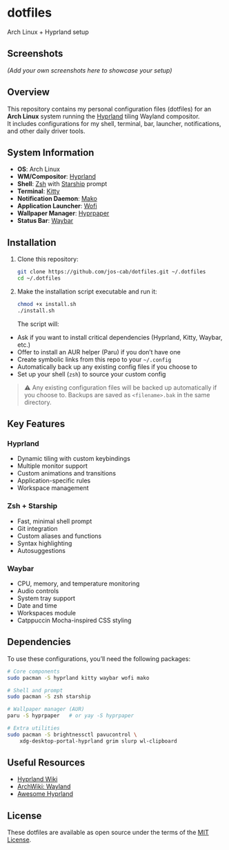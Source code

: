 # dotfiles

Arch Linux + Hyprland setup

## Screenshots

_(Add your own screenshots here to showcase your setup)_

## Overview

This repository contains my personal configuration files (dotfiles) for an **Arch Linux** system running the [Hyprland](https://hyprland.org/) tiling Wayland compositor.  
It includes configurations for my shell, terminal, bar, launcher, notifications, and other daily driver tools.

## System Information

-   **OS**: Arch Linux
-   **WM/Compositor**: [Hyprland](https://hyprland.org/)
-   **Shell**: [Zsh](https://www.zsh.org/) with [Starship](https://starship.rs/) prompt
-   **Terminal**: [Kitty](https://sw.kovidgoyal.net/kitty/)
-   **Notification Daemon**: [Mako](https://github.com/emersion/mako)
-   **Application Launcher**: [Wofi](https://hg.sr.ht/~scoopta/wofi)
-   **Wallpaper Manager**: [Hyprpaper](https://github.com/hyprland-community/hyprpaper)
-   **Status Bar**: [Waybar](https://github.com/Alexays/Waybar)

## Installation

1. Clone this repository:

    ```bash
    git clone https://github.com/jos-cab/dotfiles.git ~/.dotfiles
    cd ~/.dotfiles
    ```

2. Make the installation script executable and run it:

    ```bash
    chmod +x install.sh
    ./install.sh
    ```

    The script will:

-   Ask if you want to install critical dependencies (Hyprland, Kitty, Waybar, etc.)
-   Offer to install an AUR helper (Paru) if you don’t have one
-   Create symbolic links from this repo to your `~/.config`
-   Automatically back up any existing config files if you choose to
-   Set up your shell (`zsh`) to source your custom config

> ⚠️ Any existing configuration files will be backed up automatically if you choose to.
> Backups are saved as `<filename>.bak` in the same directory.

## Key Features

### Hyprland

-   Dynamic tiling with custom keybindings
-   Multiple monitor support
-   Custom animations and transitions
-   Application-specific rules
-   Workspace management

### Zsh + Starship

-   Fast, minimal shell prompt
-   Git integration
-   Custom aliases and functions
-   Syntax highlighting
-   Autosuggestions

### Waybar

-   CPU, memory, and temperature monitoring
-   Audio controls
-   System tray support
-   Date and time
-   Workspaces module
-   Catppuccin Mocha-inspired CSS styling

## Dependencies

To use these configurations, you’ll need the following packages:

```bash
# Core components
sudo pacman -S hyprland kitty waybar wofi mako

# Shell and prompt
sudo pacman -S zsh starship

# Wallpaper manager (AUR)
paru -S hyprpaper   # or yay -S hyprpaper

# Extra utilities
sudo pacman -S brightnessctl pavucontrol \
    xdg-desktop-portal-hyprland grim slurp wl-clipboard
```

## Useful Resources

-   [Hyprland Wiki](https://wiki.hyprland.org/)
-   [ArchWiki: Wayland](https://wiki.archlinux.org/title/Wayland)
-   [Awesome Hyprland](https://github.com/hyprland-community/awesome-hyprland)

## License

These dotfiles are available as open source under the terms of the [MIT License](LICENSE).
